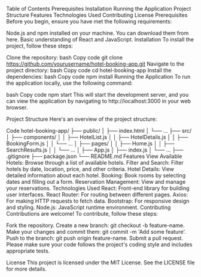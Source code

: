 Table of Contents
Prerequisites
Installation
Running the Application
Project Structure
Features
Technologies Used
Contributing
License
Prerequisites
Before you begin, ensure you have met the following requirements:

Node.js and npm installed on your machine. You can download them from here.
Basic understanding of React and JavaScript.
Installation
To install the project, follow these steps:

Clone the repository:
bash
Copy code
git clone https://github.com/yourusername/hotel-booking-app.git
Navigate to the project directory:
bash
Copy code
cd hotel-booking-app
Install the dependencies:
bash
Copy code
npm install
Running the Application
To run the application locally, use the following command:

bash
Copy code
npm start
This will start the development server, and you can view the application by navigating to http://localhost:3000 in your web browser.

Project Structure
Here's an overview of the project structure:

Code
hotel-booking-app/
├── public/
│   ├── index.html
│   └── ...
├── src/
│   ├── components/
│   │   ├── HotelList.js
│   │   ├── HotelDetails.js
│   │   ├── BookingForm.js
│   │   └── ...
│   ├── pages/
│   │   ├── Home.js
│   │   ├── SearchResults.js
│   │   └── ...
│   ├── App.js
│   ├── index.js
│   └── ...
├── .gitignore
├── package.json
└── README.md
Features
View Available Hotels: Browse through a list of available hotels.
Filter and Search: Filter hotels by date, location, price, and other criteria.
Hotel Details: View detailed information about each hotel.
Booking: Book rooms by selecting dates and filling out a form.
Reservation Management: View and manage your reservations.
Technologies Used
React: Front-end library for building user interfaces.
React Router: For routing between different pages.
Axios: For making HTTP requests to fetch data.
Bootstrap: For responsive design and styling.
Node.js: JavaScript runtime environment.
Contributing
Contributions are welcome! To contribute, follow these steps:

Fork the repository.
Create a new branch: git checkout -b feature-name.
Make your changes and commit them: git commit -m 'Add some feature'.
Push to the branch: git push origin feature-name.
Submit a pull request.
Please make sure your code follows the project's coding style and includes appropriate tests.

License
This project is licensed under the MIT License. See the LICENSE file for more details.
